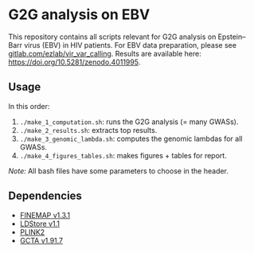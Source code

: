 # G2G analysis on EBV

This repository contains all scripts relevant for G2G analysis on Epstein–Barr virus (EBV) in HIV patients. For EBV data preparation, please see [gitlab.com/ezlab/vir_var_calling](https://gitlab.com/ezlab/vir_var_calling). Results are available here: https://doi.org/10.5281/zenodo.4011995. 

## Usage

In this order: 

1. `./make_1_computation.sh`: runs the G2G analysis (= many GWASs).
1. `./make_2_results.sh`: extracts top results. 
1. `./make_3_genomic_lambda.sh`: computes the genomic lambdas for all GWASs.
1. `./make_4_figures_tables.sh`: makes figures + tables for report.

_Note:_ All bash files have some parameters to choose in the header.

## Dependencies

- [FINEMAP v1.3.1](http://www.christianbenner.com/)
- [LDStore v1.1](http://www.christianbenner.com/)
- [PLINK2](https://www.cog-genomics.org/plink/2.0/)
- [GCTA v1.91.7](https://cnsgenomics.com/software/gcta/)
